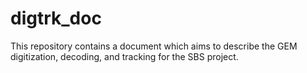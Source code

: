 # digtrk_doc
This repository contains a document which aims to describe the GEM digitization, decoding, and tracking for the SBS project.
